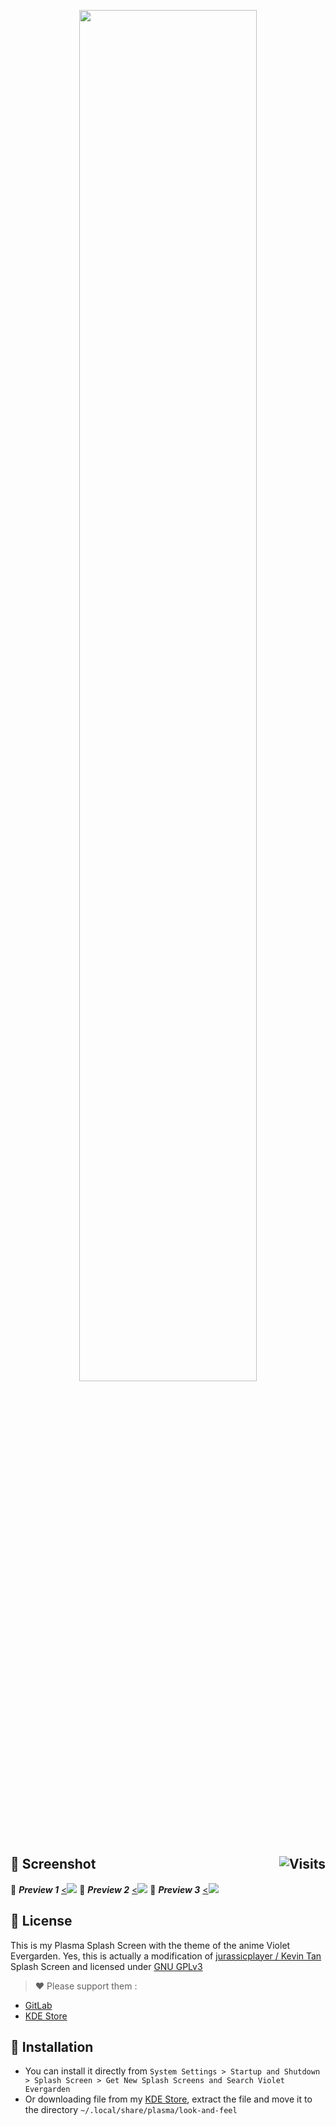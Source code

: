<p align="center">
  <a href="https://ibb.co/8987NPG" title="Plasma Splash Screen"><img src="https://i.ibb.co/sq3Vbsc/Splash.png" width="75%"></a>
</p>

## :art: Screenshot <img alt="Visits" src="https://badges.pufler.dev/visits/13atm01/VioletEvergarden-Splashscreen?style=flat-square&label=&color=8727D8&success&logo=GitHub&logoColor=white&labelColor=373e4d" align="right"/> 

:link: ***Preview 1*** <a href="https://www.deviantart.com/13andi01/art/Splash-Screen-01-875967194" title="Splash Screen 01"><<img src="https://images-wixmp-ed30a86b8c4ca887773594c2.wixmp.com/f/1e66b7e7-6690-440a-a71b-826e8081974a/dehj0m2-4c81ad9b-811f-4507-a4b9-5060fe9ca1a3.png/v1/fill/w_1192,h_670,q_70,strp/splash_screen___01_by_13andi01_dehj0m2-pre.jpg?token=eyJ0eXAiOiJKV1QiLCJhbGciOiJIUzI1NiJ9.eyJzdWIiOiJ1cm46YXBwOiIsImlzcyI6InVybjphcHA6Iiwib2JqIjpbW3siaGVpZ2h0IjoiPD03NjgiLCJwYXRoIjoiXC9mXC8xZTY2YjdlNy02NjkwLTQ0MGEtYTcxYi04MjZlODA4MTk3NGFcL2RlaGowbTItNGM4MWFkOWItODExZi00NTA3LWE0YjktNTA2MGZlOWNhMWEzLnBuZyIsIndpZHRoIjoiPD0xMzY2In1dXSwiYXVkIjpbInVybjpzZXJ2aWNlOmltYWdlLm9wZXJhdGlvbnMiXX0.Q6beBNKV84H1fKfjyou8vQ6aDMzykzJDNve7pu4msxY"></a>
:link: ***Preview 2*** <a href="https://www.deviantart.com/13andi01/art/Splash-Screen-02-875969358" title="Splash Screen 02"><<img src="https://images-wixmp-ed30a86b8c4ca887773594c2.wixmp.com/f/1e66b7e7-6690-440a-a71b-826e8081974a/dehj2a6-97dc2c89-a5fc-44c3-b509-e420f1d5e38d.png/v1/fill/w_1192,h_670,q_70,strp/splash_screen___02_by_13andi01_dehj2a6-pre.jpg?token=eyJ0eXAiOiJKV1QiLCJhbGciOiJIUzI1NiJ9.eyJzdWIiOiJ1cm46YXBwOiIsImlzcyI6InVybjphcHA6Iiwib2JqIjpbW3siaGVpZ2h0IjoiPD03NjgiLCJwYXRoIjoiXC9mXC8xZTY2YjdlNy02NjkwLTQ0MGEtYTcxYi04MjZlODA4MTk3NGFcL2RlaGoyYTYtOTdkYzJjODktYTVmYy00NGMzLWI1MDktZTQyMGYxZDVlMzhkLnBuZyIsIndpZHRoIjoiPD0xMzY2In1dXSwiYXVkIjpbInVybjpzZXJ2aWNlOmltYWdlLm9wZXJhdGlvbnMiXX0.9ZSyG-ghM_nXJDLko8Ez3sVx23eDcQK9j0O2aidpBEU"></a>
:link: ***Preview 3*** <a href="https://www.deviantart.com/13andi01/art/Splash-Screen-03-875969945" title="Splash Screen 03"><<img src="https://images-wixmp-ed30a86b8c4ca887773594c2.wixmp.com/f/1e66b7e7-6690-440a-a71b-826e8081974a/dehj2qh-6f517b33-ddbf-49ec-8ecc-3ef65a9808d6.png/v1/fill/w_1192,h_670,q_70,strp/splash_screen___03_by_13andi01_dehj2qh-pre.jpg?token=eyJ0eXAiOiJKV1QiLCJhbGciOiJIUzI1NiJ9.eyJzdWIiOiJ1cm46YXBwOiIsImlzcyI6InVybjphcHA6Iiwib2JqIjpbW3siaGVpZ2h0IjoiPD03NjgiLCJwYXRoIjoiXC9mXC8xZTY2YjdlNy02NjkwLTQ0MGEtYTcxYi04MjZlODA4MTk3NGFcL2RlaGoycWgtNmY1MTdiMzMtZGRiZi00OWVjLThlY2MtM2VmNjVhOTgwOGQ2LnBuZyIsIndpZHRoIjoiPD0xMzY2In1dXSwiYXVkIjpbInVybjpzZXJ2aWNlOmltYWdlLm9wZXJhdGlvbnMiXX0.Qq6dNX6JpFgO9gH3rsb1uOMNKLCFvLXvWn5Itbadi38"></a>

## :page_with_curl: License
This is my Plasma Splash Screen with the theme of the anime Violet Evergarden. Yes, this is actually a modification of [jurassicplayer / Kevin Tan](https://gitlab.com/Weeb-Themes/plasma-splashscreen/SnowyNightMiku) Splash Screen and licensed under [GNU GPLv3](LICENSE)

> :heart: Please support them :
* [GitLab](https://gitlab.com/Weeb-Themes/plasma-splashscreen/SnowyNightMiku)
* [KDE Store](https://store.kde.org/p/1239295/)

## :wrench: Installation

- You can install it directly from `System Settings > Startup and Shutdown > Splash Screen > Get New Splash Screens and Search Violet Evergarden`
- Or downloading file from my [KDE Store](https://store.kde.org/p/1460153/), extract the file and move it to the directory `~/.local/share/plasma/look-and-feel`
